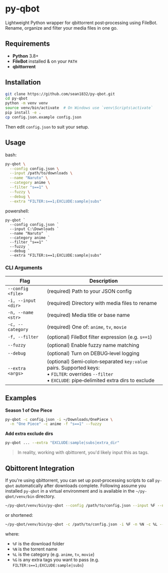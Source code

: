 # py‑qbot

Lightweight Python wrapper for qbittorrent post‑processing using FileBot.  
Rename, organize and filter your media files in one go.


## Requirements

- **Python** 3.8+  
- **FileBot** installed & on your `PATH`  
- **qbittorrent**  


## Installation

```bash
git clone https://github.com/sean1832/py-qbot.git
cd py-qbot
python -m venv venv
source venv/bin/activate  # On Windows use `venv\Scripts\activate`
pip install -e .
cp config.json.example config.json
```

Then edit `config.json` to suit your setup.

## Usage
bash:
```bash
py-qbot \
  --config config.json \
  --input /path/to/downloads \
  --name "Naruto" \
  --category anime \
  --filter "s==1" \
  --fuzzy \
  --debug \
  --extra "FILTER:s==1;EXCLUDE:sample|subs"
```
powershell:
```shell
py-qbot `
  --config config.json `
  --input C:\Downloads `
  --name "Naruto" `
  --category anime `
  --filter "s==1" `
  --fuzzy `
  --debug `
  --extra "FILTER:s==1;EXCLUDE:sample|subs"
```

### CLI Arguments

| Flag                | Description                                                                                                                                                   |
| ------------------- | ------------------------------------------------------------------------------------------------------------------------------------------------------------- |
| `--config <file>`   | (required) Path to your JSON config                                                                                                                           |
| `-i, --input <dir>` | (required) Directory with media files to rename                                                                                                               |
| `-n, --name <str>`  | (required) Media title or base name                                                                                                                           |
| `-c, --category`    | (required) One of: `anime`, `tv`, `movie`                                                                                                                     |
| `-f, --filter`      | (optional) FileBot filter expression (e.g. `s==1`)                                                                                                            |
| `--fuzzy`           | (optional) Enable fuzzy name matching                                                                                                                         |
| `--debug`           | (optional) Turn on DEBUG‑level logging                                                                                                                        |
| `--extra <args>`    | (optional) Semi‑colon‑separated `key:value` pairs. Supported keys:<br>• `FILTER`: overrides `--filter`  <br>• `EXCLUDE`: pipe‑delimited extra dirs to exclude |

## Examples

**Season 1 of One Piece**

```bash
py-qbot -c config.json -i ~/Downloads/OnePiece \
  -n "One Piece" -c anime -f "s==1" --fuzzy
```

**Add extra exclude dirs**

```bash
py-qbot ... --extra "EXCLUDE:sample|subs|extra_dir"
```

> In reality, working with qbittorent, you'd likely input this as tags.

## Qbittorent Integration
If you're using qbittorrent, you can set up post‑processing scripts to call `py-qbot` automatically after downloads complete.
Following assume you installed `py-qbot` in a virtual environment and is available in the `~/py-qbot/venv/bin` directory.

```bash
~/py-qbot/venv/bin/py-qbot --config /path/to/config.json --input %F --name %N --category %L --extra %G --fuzzy
```

or shortened:

```bash
~/py-qbot/venv/bin/py-qbot -c /path/to/config.json -i %F -n %N -c %L --extra %G --fuzzy
```

where:
- `%F` is the download folder
- `%N` is the torrent name
- `%L` is the category (e.g. `anime`, `tv`, `movie`)
- `%G` is any extra tags you want to pass (e.g. `FILTER:s==1;EXCLUDE:sample|subs`)
